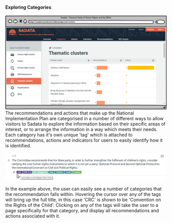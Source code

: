 #### Exploring Categories

![](/assets/Categories.png)The recommendations and actions that make up the National Implementation Plan are categorised in a number of different ways to allow visitors to Sadata to explore the information based on their specific areas of interest, or to arrange the information in a way which meets their needs. Each category has it's own unique 'tag' which is attached to recommendations, actions and indicators for users to easily identify how it is identified. 

![](/assets/cursor.png)

In the example above, the user can easily see a number of categories that the recommendation falls within. Hovering the cursor over any of the tags will bring up the full title, in this case 'CRC' is shown to be 'Convention on the Rights of the Child'. Clicking on any of the tags will take the user to a page specifically for that category, and display all recommendations and actions associated with it. 



